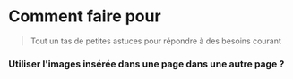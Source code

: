Comment faire pour
==================

> Tout un tas de petites astuces pour répondre à des besoins courant


### Utiliser l'images insérée dans une page dans une autre page ?

